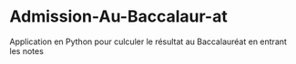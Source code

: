 # Admission-Au-Baccalaur-at
Application en Python pour culculer le résultat au Baccalauréat en entrant les notes
